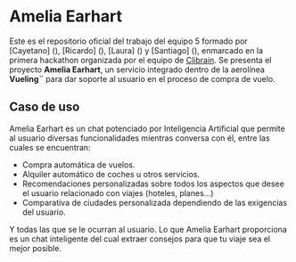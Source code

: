 # Amelia Earhart

Este es el repositorio oficial del trabajo del equipo 5 formado por [Cayetano] (), [Ricardo] (), [Laura] () y [Santiago] (), enmarcado en la primera hackathon organizada por el equipo de [Clibrain](). Se presenta el proyecto **Amelia Earhart**, un servicio integrado dentro de la aerolínea **Vueling¨** para dar soporte al usuario en el proceso de compra de vuelo.

## Caso de uso

Amelia Earhart es un chat potenciado por Inteligencia Artificial que permite al usuario diversas funcionalidades mientras conversa con él, entre las cuales se encuentran:
- Compra automática de vuelos.
- Alquiler automático de coches u otros servicios.
- Recomendaciones personalizadas sobre todos los aspectos que desee el usuario relacionado con viajes (hoteles, planes...)
- Comparativa de ciudades personalizada dependiendo de las exigencias del usuario.

Y todas las que se le ocurran al usuario. Lo que Amelia Earhart proporciona es un chat inteligente del cual extraer consejos para que tu viaje sea el mejor posible.

## 
